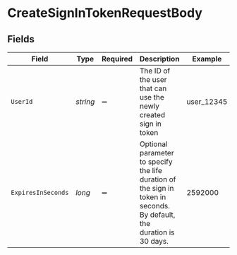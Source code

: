 # CreateSignInTokenRequestBody


## Fields

| Field                                                                                                                 | Type                                                                                                                  | Required                                                                                                              | Description                                                                                                           | Example                                                                                                               |
| --------------------------------------------------------------------------------------------------------------------- | --------------------------------------------------------------------------------------------------------------------- | --------------------------------------------------------------------------------------------------------------------- | --------------------------------------------------------------------------------------------------------------------- | --------------------------------------------------------------------------------------------------------------------- |
| `UserId`                                                                                                              | *string*                                                                                                              | :heavy_minus_sign:                                                                                                    | The ID of the user that can use the newly created sign in token                                                       | user_12345                                                                                                            |
| `ExpiresInSeconds`                                                                                                    | *long*                                                                                                                | :heavy_minus_sign:                                                                                                    | Optional parameter to specify the life duration of the sign in token in seconds.<br/>By default, the duration is 30 days. | 2592000                                                                                                               |